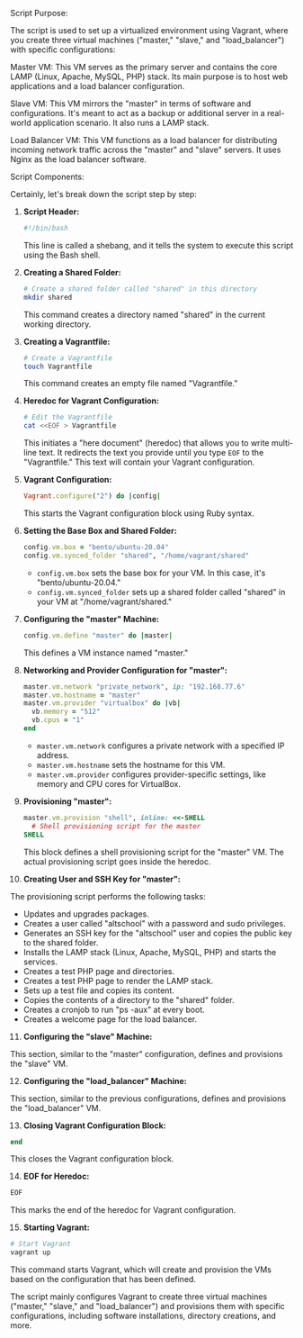  Script Purpose:

The script is used to set up a virtualized environment using Vagrant, where you create three virtual machines ("master," "slave," and "load_balancer") with specific configurations:

Master VM: This VM serves as the primary server and contains the core LAMP (Linux, Apache, MySQL, PHP) stack. Its main purpose is to host web applications and a load balancer configuration.

Slave VM: This VM mirrors the "master" in terms of software and configurations. It's meant to act as a backup or additional server in a real-world application scenario. It also runs a LAMP stack.

Load Balancer VM: This VM functions as a load balancer for distributing incoming network traffic across the "master" and "slave" servers. It uses Nginx as the load balancer software.

Script Components:

Certainly, let's break down the script step by step:

1. **Script Header:**
   
   ```bash
   #!/bin/bash
   ```

   This line is called a shebang, and it tells the system to execute this script using the Bash shell.

2. **Creating a Shared Folder:**

   ```bash
   # Create a shared folder called "shared" in this directory
   mkdir shared
   ```

   This command creates a directory named "shared" in the current working directory.

3. **Creating a Vagrantfile:**

   ```bash
   # Create a Vagrantfile
   touch Vagrantfile
   ```

   This command creates an empty file named "Vagrantfile."

4. **Heredoc for Vagrant Configuration:**

   ```bash
   # Edit the Vagrantfile
   cat <<EOF > Vagrantfile
   ```

   This initiates a "here document" (heredoc) that allows you to write multi-line text. It redirects the text you provide until you type `EOF` to the "Vagrantfile." This text will contain your Vagrant configuration.

5. **Vagrant Configuration:**

   ```ruby
   Vagrant.configure("2") do |config|
   ```

   This starts the Vagrant configuration block using Ruby syntax.

6. **Setting the Base Box and Shared Folder:**

   ```ruby
   config.vm.box = "bento/ubuntu-20.04"
   config.vm.synced_folder "shared", "/home/vagrant/shared"
   ```

   - `config.vm.box` sets the base box for your VM. In this case, it's "bento/ubuntu-20.04."
   - `config.vm.synced_folder` sets up a shared folder called "shared" in your VM at "/home/vagrant/shared."

7. **Configuring the "master" Machine:**

   ```ruby
   config.vm.define "master" do |master|
   ```

   This defines a VM instance named "master."

8. **Networking and Provider Configuration for "master":**

   ```ruby
   master.vm.network "private_network", ip: "192.168.77.6"
   master.vm.hostname = "master"
   master.vm.provider "virtualbox" do |vb|
     vb.memory = "512"
     vb.cpus = "1"
   end
   ```

   - `master.vm.network` configures a private network with a specified IP address.
   - `master.vm.hostname` sets the hostname for this VM.
   - `master.vm.provider` configures provider-specific settings, like memory and CPU cores for VirtualBox.

9. **Provisioning "master":**

   ```ruby
   master.vm.provision "shell", inline: <<-SHELL
     # Shell provisioning script for the master
   SHELL
   ```

   This block defines a shell provisioning script for the "master" VM. The actual provisioning script goes inside the heredoc.

10. **Creating User and SSH Key for "master":**

   The provisioning script performs the following tasks:
   - Updates and upgrades packages.
   - Creates a user called "altschool" with a password and sudo privileges.
   - Generates an SSH key for the "altschool" user and copies the public key to the shared folder.
   - Installs the LAMP stack (Linux, Apache, MySQL, PHP) and starts the services.
   - Creates a test PHP page and directories.
   - Creates a test PHP page to render the LAMP stack.
   - Sets up a test file and copies its content.
   - Copies the contents of a directory to the "shared" folder.
   - Creates a cronjob to run "ps -aux" at every boot.
   - Creates a welcome page for the load balancer. 

11. **Configuring the "slave" Machine:**

   This section, similar to the "master" configuration, defines and provisions the "slave" VM.

12. **Configuring the "load_balancer" Machine:**

   This section, similar to the previous configurations, defines and provisions the "load_balancer" VM.

13. **Closing Vagrant Configuration Block:**

   ```ruby
   end
   ```

   This closes the Vagrant configuration block.

14. **EOF for Heredoc:**

   ```bash
   EOF
   ```

   This marks the end of the heredoc for Vagrant configuration.

15. **Starting Vagrant:**

   ```bash
   # Start Vagrant
   vagrant up
   ```

   This command starts Vagrant, which will create and provision the VMs based on the configuration that has been defined.

The script mainly configures Vagrant to create three virtual machines ("master," "slave," and "load_balancer") and provisions them with specific configurations, including software installations, directory creations, and more.
